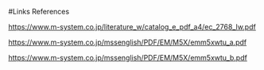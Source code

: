 #Links References

https://www.m-system.co.jp/literature_w/catalog_e_pdf_a4/ec_2768_lw.pdf

https://www.m-system.co.jp/mssenglish/PDF/EM/M5X/emm5xwtu_a.pdf

https://www.m-system.co.jp/mssenglish/PDF/EM/M5X/emm5xwtu_b.pdf
